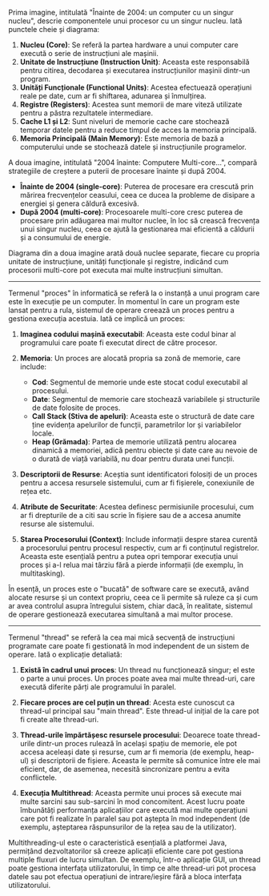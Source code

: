 
Prima imagine, intitulată "Înainte de 2004: un computer cu un singur nucleu", descrie componentele unui procesor cu un singur nucleu. Iată punctele cheie și diagrama:

1. **Nucleu (Core)**: Se referă la partea hardware a unui computer care execută o serie de instrucțiuni ale mașinii.
2. **Unitate de Instrucțiune (Instruction Unit)**: Aceasta este responsabilă pentru citirea, decodarea și executarea instrucțiunilor mașinii dintr-un program.
3. **Unități Funcționale (Functional Units)**: Acestea efectuează operațiuni reale pe date, cum ar fi shiftarea, adunarea și înmulțirea.
4. **Registre (Registers)**: Acestea sunt memorii de mare viteză utilizate pentru a păstra rezultatele intermediare.
5. **Cache L1 și L2**: Sunt niveluri de memorie cache care stochează temporar datele pentru a reduce timpul de acces la memoria principală.
6. **Memoria Principală (Main Memory)**: Este memoria de bază a computerului unde se stochează datele și instrucțiunile programelor.

A doua imagine, intitulată "2004 înainte: Computere Multi-core...", compară strategiile de creștere a puterii de procesare înainte și după 2004.

- **Înainte de 2004 (single-core)**: Puterea de procesare era crescută prin mărirea frecvențelor ceasului, ceea ce ducea la probleme de disipare a energiei și genera căldură excesivă.
- **După 2004 (multi-core)**: Procesoarele multi-core cresc puterea de procesare prin adăugarea mai multor nuclee, în loc să crească frecvența unui singur nucleu, ceea ce ajută la gestionarea mai eficientă a căldurii și a consumului de energie.

Diagrama din a doua imagine arată două nuclee separate, fiecare cu propria unitate de instrucțiune, unități funcționale și registre, indicând cum procesorii multi-core pot executa mai multe instrucțiuni simultan.
__________________________________________________________________________________________________________________

Termenul "proces" în informatică se referă la o instanță a unui program care este în execuție pe un computer. În momentul în care un program este lansat pentru a rula, sistemul de operare creează un proces pentru a gestiona execuția acestuia. Iată ce implică un proces:

1. **Imaginea codului mașină executabil**: Aceasta este codul binar al programului care poate fi executat direct de către procesor.

2. **Memoria**: Un proces are alocată propria sa zonă de memorie, care include:
   - **Cod**: Segmentul de memorie unde este stocat codul executabil al procesului.
   - **Date**: Segmentul de memorie care stochează variabilele și structurile de date folosite de proces.
   - **Call Stack (Stiva de apeluri)**: Aceasta este o structură de date care ține evidența apelurilor de funcții, parametrilor lor și variabilelor locale.
   - **Heap (Grămada)**: Partea de memorie utilizată pentru alocarea dinamică a memoriei, adică pentru obiecte și date care au nevoie de o durată de viață variabilă, nu doar pentru durata unei funcții.

3. **Descriptorii de Resurse**: Aceștia sunt identificatori folosiți de un proces pentru a accesa resursele sistemului, cum ar fi fișierele, conexiunile de rețea etc.

4. **Atribute de Securitate**: Acestea definesc permisiunile procesului, cum ar fi drepturile de a citi sau scrie în fișiere sau de a accesa anumite resurse ale sistemului.

5. **Starea Procesorului (Context)**: Include informații despre starea curentă a procesorului pentru procesul respectiv, cum ar fi conținutul registrelor. Aceasta este esențială pentru a putea opri temporar execuția unui proces și a-l relua mai târziu fără a pierde informații (de exemplu, în multitasking).

În esență, un proces este o "bucată" de software care se execută, având alocate resurse și un context propriu, ceea ce îi permite să ruleze ca și cum ar avea controlul asupra întregului sistem, chiar dacă, în realitate, sistemul de operare gestionează executarea simultană a mai multor procese.
___________________________________________________________________________________________________________________________________

Termenul "thread" se referă la cea mai mică secvență de instrucțiuni programate care poate fi gestionată în mod independent de un sistem de operare. Iată o explicație detaliată:

1. **Există în cadrul unui proces**: Un thread nu funcționează singur; el este o parte a unui proces. Un proces poate avea mai multe thread-uri, care execută diferite părți ale programului în paralel.

2. **Fiecare proces are cel puțin un thread**: Acesta este cunoscut ca thread-ul principal sau "main thread". Este thread-ul inițial de la care pot fi create alte thread-uri.

3. **Thread-urile împărtășesc resursele procesului**: Deoarece toate thread-urile dintr-un proces rulează în același spațiu de memorie, ele pot accesa aceleași date și resurse, cum ar fi memoria (de exemplu, heap-ul) și descriptorii de fișiere. Aceasta le permite să comunice între ele mai eficient, dar, de asemenea, necesită sincronizare pentru a evita conflictele.

4. **Execuția Multithread**: Aceasta permite unui proces să execute mai multe sarcini sau sub-sarcini în mod concomitent. Acest lucru poate îmbunătăți performanța aplicațiilor care execută mai multe operațiuni care pot fi realizate în paralel sau pot aștepta în mod independent (de exemplu, așteptarea răspunsurilor de la rețea sau de la utilizator).

Multithreading-ul este o caracteristică esențială a platformei Java, permițând dezvoltatorilor să creeze aplicații eficiente care pot gestiona multiple fluxuri de lucru simultan. De exemplu, într-o aplicație GUI, un thread poate gestiona interfața utilizatorului, în timp ce alte thread-uri pot procesa datele sau pot efectua operațiuni de intrare/ieșire fără a bloca interfața utilizatorului.
